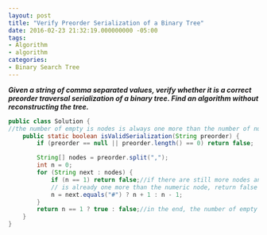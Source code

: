 ```yaml
---
layout: post
title: "Verify Preorder Serialization of a Binary Tree"
date: 2016-02-23 21:32:19.000000000 -05:00
tags:
- Algorithm
- algorithm
categories:
- Binary Search Tree
---
```

<p><strong><em>Given a string of comma separated values, verify whether it is a correct preorder traversal serialization of a binary tree. Find an algorithm without reconstructing the tree.</em></strong></p>


``` java
public class Solution {
//the number of empty is nodes is always one more than the number of numeric nodes in the end
    public static boolean isValidSerialization(String preorder) {
        if (preorder == null || preorder.length() == 0) return false;

        String[] nodes = preorder.split(",");
        int n = 0;
        for (String next : nodes) {
            if (n == 1) return false;//if there are still more nodes and the number of empty nodes
            // is already one more than the numeric node, return false
            n = next.equals("#") ? n + 1 : n - 1;
        }
        return n == 1 ? true : false;//in the end, the number of empty node should be one more than the numeric nodes
    }
}
```
